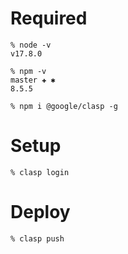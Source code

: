 # Required

```shell
% node -v
v17.8.0
```

```shell
% npm -v                                                                                                                                      master ✚ ✱
8.5.5
```

```shell
% npm i @google/clasp -g
```

# Setup
```shell
% clasp login
```

# Deploy
```shell
% clasp push
```